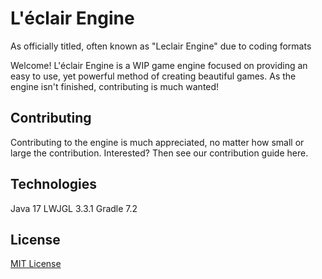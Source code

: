 # L'éclair Engine
As officially titled, often known as "Leclair Engine" due to coding formats

Welcome!
L'éclair Engine is a WIP game engine focused on providing an easy to use, yet powerful method of creating beautiful games. 
As the engine isn't finished, contributing is much wanted! 

## Contributing
Contributing to the engine is much appreciated, no matter how small or large the contribution. Interested? Then see our contribution guide here.

## Technologies
Java 17
LWJGL 3.3.1
Gradle 7.2

## License
[MIT License](https://github.com/Licone7/Leclair-Engine/blob/main/LICENSE)
